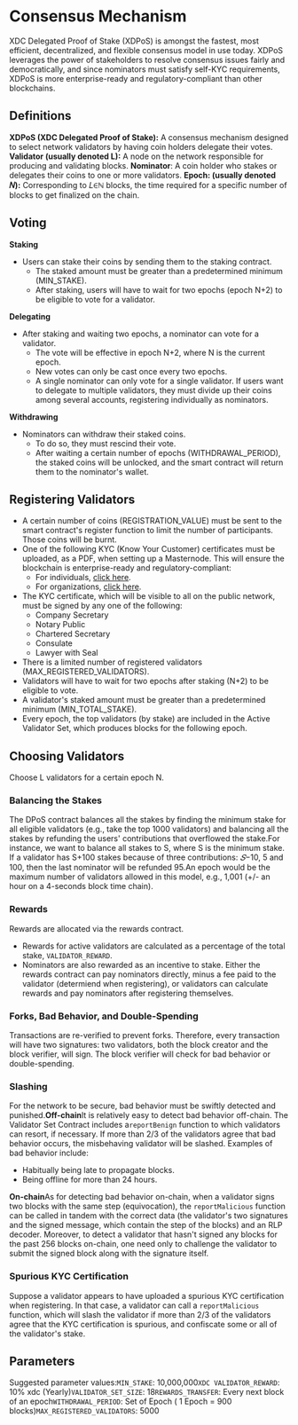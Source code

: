 # Consensus Mechanism

XDC Delegated Proof of Stake (XDPoS) is amongst the fastest, most efficient, decentralized, and flexible consensus model in use today. XDPoS leverages the power of stakeholders to resolve consensus issues fairly and democratically, and since nominators must satisfy self-KYC requirements, XDPoS is more enterprise-ready and regulatory-compliant than other blockchains.

## **Definitions** <a href="#definitions" id="definitions"></a>

**XDPoS (XDC Delegated Proof of Stake):** A consensus mechanism designed to select network validators by having coin holders delegate their votes. **Validator (usually denoted L):** A node on the network responsible for producing and validating blocks. **Nominator**: A coin holder who stakes or delegates their coins to one or more validators. **Epoch: (usually denoted 𝑁):** Corresponding to 𝐿∈ℕ blocks, the time required for a specific number of blocks to get finalized on the chain.

## **Voting** <a href="#voting" id="voting"></a>

**Staking**

* Users can stake their coins by sending them to the staking contract.
  * The staked amount must be greater than a predetermined minimum (MIN\_STAKE).
  * After staking, users will have to wait for two epochs (epoch N+2) to be eligible to vote for a validator.

**Delegating**

* After staking and waiting two epochs, a nominator can vote for a validator.
  * The vote will be effective in epoch N+2, where N is the current epoch.
  * New votes can only be cast once every two epochs.
  * A single nominator can only vote for a single validator. If users want to delegate to multiple validators, they must divide up their coins among several accounts, registering individually as nominators.

**Withdrawing**

* Nominators can withdraw their staked coins.
  * To do so, they must rescind their vote.
  * After waiting a certain number of epochs (WITHDRAWAL\_PERIOD), the staked coins will be unlocked, and the smart contract will return them to the nominator's wallet.

## **Registering Validators** <a href="#registering-validators" id="registering-validators"></a>

* A certain number of coins (REGISTRATION\_VALUE) must be sent to the smart contract's register function to limit the number of participants. Those coins will be burnt.
* One of the following KYC (Know Your Customer) certificates must be uploaded, as a PDF, when setting up a Masternode. This will ensure the blockchain is enterprise-ready and regulatory-compliant:
  * For individuals, [click here](https://docs.google.com/document/d/1Us9chjXEDYrDOpfuwWITxaQOSEYxYIpJpwWuYK0TyXY/edit).
  * For organizations, [click here](https://docs.google.com/document/d/1eyjFp3DXhrpLscngELocmXFwJ\_Y8H9si6n8Z2SLADhg/edit).
* The KYC certificate, which will be visible to all on the public network, must be signed by any one of the following:
  * Company Secretary
  * Notary Public
  * Chartered Secretary
  * Consulate
  * Lawyer with Seal
* There is a limited number of registered validators (MAX\_REGISTERED\_VALIDATORS).
* Validators will have to wait for two epochs after staking (N+2) to be eligible to vote.
* A validator's staked amount must be greater than a predetermined minimum (MIN\_TOTAL\_STAKE).
* Every epoch, the top validators (by stake) are included in the Active Validator Set, which produces blocks for the following epoch.

## **Choosing Validators** <a href="#choosing-validators" id="choosing-validators"></a>

Choose L validators for a certain epoch N.

### **Balancing the Stakes** <a href="#balancing-the-stakes" id="balancing-the-stakes"></a>

The DPoS contract balances all the stakes by finding the minimum stake for all eligible validators (e.g., take the top 1000 validators) and balancing all the stakes by refunding the users' contributions that overflowed the stake.For instance, we want to balance all stakes to S, where S is the minimum stake. If a validator has S+100 stakes because of three contributions: _𝑆_−10, 5 and 100, then the last nominator will be refunded 95.An epoch would be the maximum number of validators allowed in this model, e.g., 1,001 (+/- an hour on a 4-seconds block time chain).

### **Rewards** <a href="#rewards" id="rewards"></a>

Rewards are allocated via the rewards contract.

* Rewards for active validators are calculated as a percentage of the total stake, `VALIDATOR_REWARD`.
* Nominators are also rewarded as an incentive to stake. Either the rewards contract can pay nominators directly, minus a fee paid to the validator (determiend when registering), or validators can calculate rewards and pay nominators after registering themselves.

### **Forks, Bad Behavior, and Double-Spending** <a href="#forks-bad-behavior-and-double-spending" id="forks-bad-behavior-and-double-spending"></a>

Transactions are re-verified to prevent forks. Therefore, every transaction will have two signatures: two validators, both the block creator and the block verifier, will sign. The block verifier will check for bad behavior or double-spending.

### **Slashing** <a href="#slashing" id="slashing"></a>

For the network to be secure, bad behavior must be swiftly detected and punished.**Off-chain**It is relatively easy to detect bad behavior off-chain. The Validator Set Contract includes a`reportBenign` function to which validators can resort, if necessary. If more than 2/3 of the validators agree that bad behavior occurs, the misbehaving validator will be slashed. Examples of bad behavior include:

* Habitually being late to propagate blocks.
* Being offline for more than 24 hours.

**On-chain**As for detecting bad behavior on-chain, when a validator signs two blocks with the same step (equivocation), the `reportMalicious` function can be called in tandem with the correct data (the validator's two signatures and the signed message, which contain the step of the blocks) and an RLP decoder. Moreover, to detect a validator that hasn't signed any blocks for the past 256 blocks on-chain, one need only to challenge the validator to submit the signed block along with the signature itself.

### **Spurious KYC Certification** <a href="#spurious-kyc-certification" id="spurious-kyc-certification"></a>

Suppose a validator appears to have uploaded a spurious KYC certification when registering. In that case, a validator can call a `reportMalicious` function, which will slash the validator if more than 2/3 of the validators agree that the KYC certification is spurious, and confiscate some or all of the validator's stake.

## **Parameters** <a href="#parameters" id="parameters"></a>

Suggested parameter values:`MIN_STAKE`: 10,000,000`XDC VALIDATOR_REWARD`: 10% xdc (Yearly)`VALIDATOR_SET_SIZE`: 18`REWARDS_TRANSFER`: Every next block of an epoch`WITHDRAWAL_PERIOD`: Set of Epoch ( 1 Epoch = 900 blocks)`MAX_REGISTERED_VALIDATORS`: 5000
